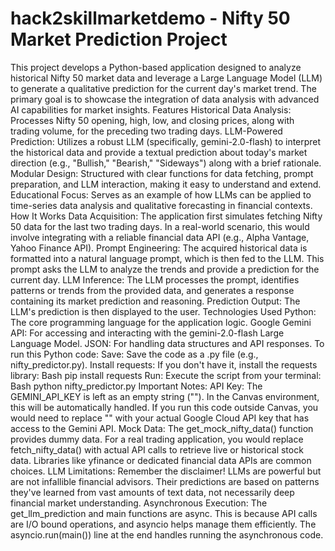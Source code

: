 # hack2skillmarketdemo - Nifty 50 Market Prediction Project
This project develops a Python-based application designed to analyze historical Nifty 50 market data and leverage a Large Language Model (LLM) to generate a qualitative prediction for the current day's market trend. The primary goal is to showcase the integration of data analysis with advanced AI capabilities for market insights.
Features
Historical Data Analysis: Processes Nifty 50 opening, high, low, and closing prices, along with trading volume, for the preceding two trading days.
LLM-Powered Prediction: Utilizes a robust LLM (specifically, gemini-2.0-flash) to interpret the historical data and provide a textual prediction about today's market direction (e.g., "Bullish," "Bearish," "Sideways") along with a brief rationale.
Modular Design: Structured with clear functions for data fetching, prompt preparation, and LLM interaction, making it easy to understand and extend.
Educational Focus: Serves as an example of how LLMs can be applied to time-series data analysis and qualitative forecasting in financial contexts.
How It Works
Data Acquisition: The application first simulates fetching Nifty 50 data for the last two trading days. In a real-world scenario, this would involve integrating with a reliable financial data API (e.g., Alpha Vantage, Yahoo Finance API).
Prompt Engineering: The acquired historical data is formatted into a natural language prompt, which is then fed to the LLM. This prompt asks the LLM to analyze the trends and provide a prediction for the current day.
LLM Inference: The LLM processes the prompt, identifies patterns or trends from the provided data, and generates a response containing its market prediction and reasoning.
Prediction Output: The LLM's prediction is then displayed to the user.
Technologies Used
Python: The core programming language for the application logic.
Google Gemini API: For accessing and interacting with the gemini-2.0-flash Large Language Model.
JSON: For handling data structures and API responses.
To run this Python code:
Save: Save the code as a .py file (e.g., nifty_predictor.py).
Install requests: If you don't have it, install the requests library:
Bash
pip install requests
Run: Execute the script from your terminal:
Bash
python nifty_predictor.py
Important Notes:
API Key: The GEMINI_API_KEY is left as an empty string (""). In the Canvas environment, this will be automatically handled. If you run this code outside Canvas, you would need to replace "" with your actual Google Cloud API key that has access to the Gemini API.
Mock Data: The get_mock_nifty_data() function provides dummy data. For a real trading application, you would replace fetch_nifty_data() with actual API calls to retrieve live or historical stock data. Libraries like yfinance or dedicated financial data APIs are common choices.
LLM Limitations: Remember the disclaimer! LLMs are powerful but are not infallible financial advisors. Their predictions are based on patterns they've learned from vast amounts of text data, not necessarily deep financial market understanding.
Asynchronous Execution: The get_llm_prediction and main functions are async. This is because API calls are I/O bound operations, and asyncio helps manage them efficiently. The asyncio.run(main()) line at the end handles running the asynchronous code.

